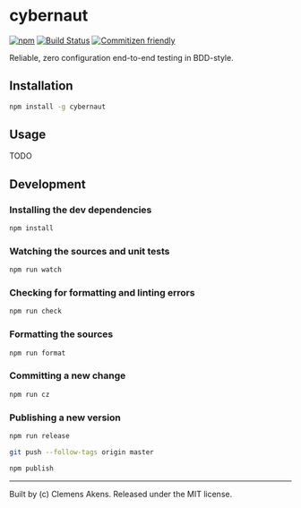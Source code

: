 # cybernaut

[![npm][0]][1]
[![Build Status][2]][3]
[![Commitizen friendly][4]][5]

Reliable, zero configuration end-to-end testing in BDD-style.

## Installation

```sh
npm install -g cybernaut
```

## Usage

TODO

## Development

### Installing the dev dependencies

```sh
npm install
```

### Watching the sources and unit tests

```sh
npm run watch
```

### Checking for formatting and linting errors

```sh
npm run check
```

### Formatting the sources

```sh
npm run format
```

### Committing a new change

```sh
npm run cz
```

### Publishing a new version

```sh
npm run release
```

```sh
git push --follow-tags origin master
```

```sh
npm publish
```

---
Built by (c) Clemens Akens. Released under the MIT license.

[0]: https://img.shields.io/npm/v/cybernaut.svg?maxAge=3600
[1]: https://www.npmjs.com/package/cybernaut
[2]: https://travis-ci.org/clebert/cybernaut.svg?branch=master
[3]: https://travis-ci.org/clebert/cybernaut
[4]: https://img.shields.io/badge/commitizen-friendly-brightgreen.svg
[5]: http://commitizen.github.io/cz-cli/
